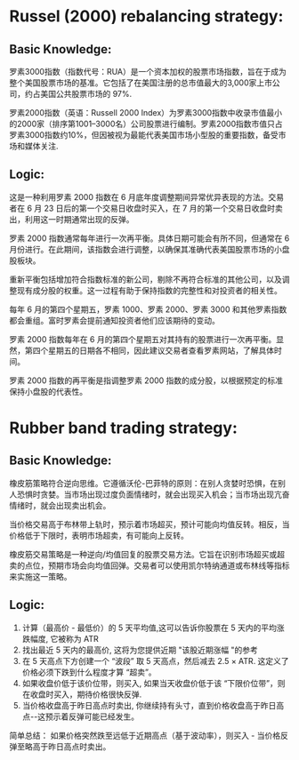 # Russel (2000) rebalancing strategy:
## Basic Knowledge:
罗素3000指数（指数代号：RUA）是一个资本加权的股票市场指数，旨在于成为整个美国股票市场的基准。它包括了在美国注册的总市值最大的3,000家上市公司，约占美国公共股票市场的 97%.

罗素2000指数（英语：Russell 2000 Index）为罗素3000指数中收录市值最小的2000家（排序第1001–3000名）公司股票进行编制。罗素2000指数市值只占罗素3000指数约10%，但因被视为最能代表美国市场小型股的重要指数，备受市场和媒体关注.

## Logic:
这是一种利用罗素 2000 指数在 6 月底年度调整期间异常优异表现的方法。交易者在 6 月 23 日后的第一个交易日收盘时买入，在 7 月的第一个交易日收盘时卖出，利用这一时期通常出现的反弹。

罗素 2000 指数通常每年进行一次再平衡。具体日期可能会有所不同，但通常在 6 月份进行。在此期间，该指数会进行调整，以确保其准确代表美国股票市场的小盘股板块。

重新平衡包括增加符合指数标准的新公司，剔除不再符合标准的其他公司，以及调整现有成分股的权重。这一过程有助于保持指数的完整性和对投资者的相关性。

每年 6 月的第四个星期五，罗素 1000、罗素 2000、罗素 3000 和其他罗素指数都会重组。富时罗素会提前通知投资者他们应该期待的变动。

罗素 2000 指数每年在 6 月的第四个星期五对其持有的股票进行一次再平衡。显然，第四个星期五的日期各不相同，因此建议交易者查看罗素网站，了解具体时间。

罗素 2000 指数的再平衡是指调整罗素 2000 指数的成分股，以根据预定的标准保持小盘股的代表性。





# Rubber band trading strategy:
## Basic Knowledge:
橡皮筋策略符合逆向思维。它遵循沃伦-巴菲特的原则：在别人贪婪时恐惧，在别人恐惧时贪婪。当市场出现过度负面情绪时，就会出现买入机会；当市场出现亢奋情绪时，就会出现卖出机会。

当价格交易高于布林带上轨时，预示着市场超买，预计可能向均值反转。相反，当价格低于下限时，表明市场超卖，有可能向上反转。

橡皮筋交易策略是一种逆向/均值回复的股票交易方法。它旨在识别市场超买或超卖的点位，预期市场会向均值回弹。交易者可以使用凯尔特纳通道或布林线等指标来实施这一策略。

## Logic:
1. 计算（最高价 - 最低价）的 5 天平均值,这可以告诉你股票在 5 天内的平均涨跌幅度, 它被称为 ATR
2. 找出最近 5 天内的最高价, 这将为您提供近期 "该股近期涨幅 "的参考
3. 在 5 天高点下方创建一个 “波段” 取 5 天高点，然后减去 2.5 × ATR. 这定义了价格必须下跌到什么程度才算 “超卖”。
4. 如果收盘价低于该价位带，则买入, 如果当天收盘价低于该 “下限价位带”，则在收盘时买入，期待价格很快反弹.
5. 当价格收盘高于昨日高点时卖出, 你继续持有头寸，直到价格收盘高于昨日高点--这预示着反弹可能已经发生。

简单总结：
如果价格突然跌至远低于近期高点（基于波动率），则买入 - 当价格反弹至略高于昨日高点时卖出。